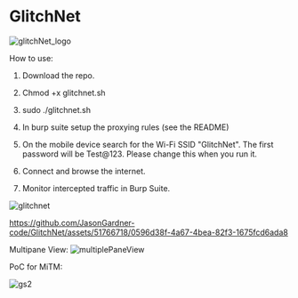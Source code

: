 # GlitchNet

![glitchNet_logo](https://github.com/JasonGardner-code/GlitchNet/assets/51766718/d8c8a560-c5db-423c-8b8d-7347d329eb82)

How to use:

1. Download the repo.

2. Chmod +x glitchnet.sh

3. sudo ./glitchnet.sh 

4. In burp suite setup the proxying rules (see the README)

5. On the mobile device search for the Wi-Fi SSID "GlitchNet". The first password will be Test@123. Please change this when you run it.

6. Connect and browse the internet.

7. Monitor intercepted traffic in Burp Suite.

![glitchnet](https://github.com/JasonGardner-code/GlitchNet/assets/51766718/3793d97d-1dfa-46d6-bfbb-c68c737357f3)



https://github.com/JasonGardner-code/GlitchNet/assets/51766718/0596d38f-4a67-4bea-82f3-1675fcd6ada8



Multipane View:
![multiplePaneView](https://github.com/JasonGardner-code/GlitchNet/assets/51766718/1640129a-0a93-45ba-9ea4-505e44f53d9f)


PoC for MiTM:

![gs2](https://github.com/JasonGardner-code/GlitchNet/assets/51766718/b939f9cd-83be-40a9-9bc4-221652ca4f16)



